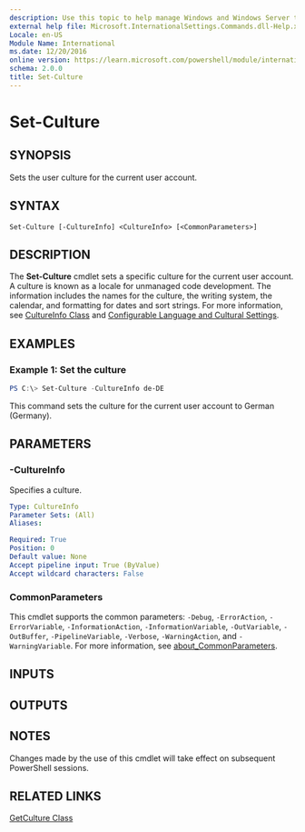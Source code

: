 ```yaml
---
description: Use this topic to help manage Windows and Windows Server technologies with Windows PowerShell.
external help file: Microsoft.InternationalSettings.Commands.dll-Help.xml
Locale: en-US
Module Name: International
ms.date: 12/20/2016
online version: https://learn.microsoft.com/powershell/module/international/set-culture?view=windowsserver2022-ps&wt.mc_id=ps-gethelp
schema: 2.0.0
title: Set-Culture
---
```


# Set-Culture

## SYNOPSIS
Sets the user culture for the current user account.

## SYNTAX

```
Set-Culture [-CultureInfo] <CultureInfo> [<CommonParameters>]
```

## DESCRIPTION
The **Set-Culture** cmdlet sets a specific culture for the current user account.
A culture is known as a locale for unmanaged code development.
The information includes the names for the culture, the writing system, the calendar, and formatting for dates and sort strings.
For more information, see [CultureInfo Class](https://go.microsoft.com/fwlink/?LinkID=242306) and [Configurable Language and Cultural Settings](https://go.microsoft.com/fwlink/?LinkID=242307).

## EXAMPLES

### Example 1: Set the culture
```powershell
PS C:\> Set-Culture -CultureInfo de-DE
```

This command sets the culture for the current user account to German (Germany).

## PARAMETERS

### -CultureInfo
Specifies a culture.

```yaml
Type: CultureInfo
Parameter Sets: (All)
Aliases:

Required: True
Position: 0
Default value: None
Accept pipeline input: True (ByValue)
Accept wildcard characters: False
```

### CommonParameters
This cmdlet supports the common parameters: `-Debug`, `-ErrorAction`, `-ErrorVariable`, `-InformationAction`, `-InformationVariable`, `-OutVariable`, `-OutBuffer`, `-PipelineVariable`, `-Verbose`, `-WarningAction`, and `-WarningVariable`. For more information, see [about_CommonParameters](https://go.microsoft.com/fwlink/?LinkID=113216).

## INPUTS

## OUTPUTS

## NOTES
Changes made by the use of this cmdlet will take effect on subsequent PowerShell sessions.

## RELATED LINKS

[GetCulture Class](https://go.microsoft.com/fwlink/?LinkID=243343)

